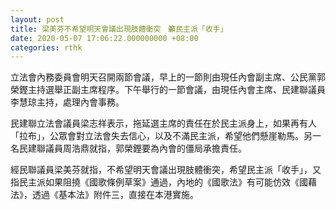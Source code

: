 ```yaml
---
layout: post
title: 梁美芬不希望明天會議出現肢體衝突　籲民主派「收手」
date: 2020-05-07 17:06:22.000000000 +08:00
categories: rthk
---
```


立法會內務委員會明天召開兩節會議，早上的一節則由現任內會副主席、公民黨郭榮鏗主持選舉正副主席程序。下午舉行的一節會議，由現任內會主席、民建聯議員李慧琼主持，處理內會事務。

民建聯立法會議員梁志祥表示，拖延選主席的責任在於民主派身上，如果再有人「拉布」，公眾會對立法會失去信心，以及不滿民主派，希望他們懸崖勒馬。另一名民建聯議員周浩鼎就指，郭榮鏗要為內會的僵局承擔責任。

經民聯議員梁美芬就指，不希望明天會議出現肢體衝突，希望民主派「收手」，又指民主派如果阻撓《國歌條例草案》通過，內地的《國歌法》有可能仿效《國藉法》，透過《基本法》附件三，直接在本港實施。
